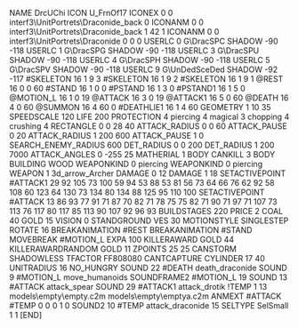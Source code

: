 NAME 			DrcUChi
ICON 			U_FrnOf17
ICONEX 0 0 interf3\UnitPortrets\Draconide_back 0
ICONANM 0 0 interf3\UnitPortrets\Draconide_back 1 42 1
ICONANM 0 0 interf3\UnitPortrets\Draconide 0 0 0
USERLC 			0 G\DracSPC SHADOW -90 -118
USERLC 			1 G\DracSPG SHADOW -90 -118
USERLC 			3 G\DracSPU SHADOW -90 -118
USERLC 			4 G\DracSPH SHADOW -90 -118
USERLC 			5 G\DracSPV SHADOW -90 -118
USERLC 			9 G\UnDedSceDed SHADOW -92 -117
#SKELETON               16 1 9 3
#SKELETON               16 1 9 2
#SKELETON               16 1 9 1
@REST      		16 0 0 60
#STAND     		16 1 0 0
#PSTAND    		16 1 3 0
#PSTAND1    		16 1 5 0
@MOTION_L  		16 1 0 19
@ATTACK    		16 3 0 19
@ATTACK1    		16 5 0 60
@DEATH     		16 4 0 60
@SUMMON     		16 4 60 0 
#DEATHLIE1 		16 1 4 60
GEOMETRY 		1 10 35
SPEEDSCALE 120
LIFE     		200
PROTECTION 		4 piercing 4 magical 3 chopping 4 crushing 4
RECTANGLE 		0 0 28 40
ATTACK_RADIUS 		0 0 60
ATTACK_PAUSE 		0 20
ATTACK_RADIUS 		1 200 600
ATTACK_PAUSE 		1 0
SEARCH_ENEMY_RADIUS 	600
DET_RADIUS 		0 0 200
DET_RADIUS 		1 200 7000
ATTACK_ANGLES 	 	0 -255 25
MATHERIAL 		1 BODY
CANKILL 3 BODY BUILDING WOOD
WEAPONKIND 		0 piercing
WEAPONKIND 		0 piercing
WEAPON			1 3d_arrow_Archer
DAMAGE   		0 12
DAMAGE   		1 18
SETACTIVEPOINT 		#ATTACK1 29 92 105 73 100 59 94 53 88 53 81 56 73 64 66 76 62 92 58 108 60 123 64 130 73 134 80 134 88 125 95 110 100 
SETACTIVEPOINT 		#ATTACK 13 86 93 77 91 71 87 70 82 71 78 75 75 82 71 90 71 97 71 107 73 113 76 117 80 117 85 113 90 107 92 96 93 
BUILDSTAGES 		220
PRICE 			2 COAL 40 GOLD 15
VISION 			0
STANDGROUND
VES 			30
MOTIONSTYLE 		SINGLESTEP
ROTATE 			16
BREAKANIMATION 		#REST
BREAKANIMATION 		#STAND
MOVEBREAK 		#MOTION_L
EXPA 			100
KILLERAWARD             GOLD 44
KILLERAWARDRANDOM       GOLD 11
ZPOINTS 25 25
CANSTORM
SHADOWLESS
TFACTOR FF808080
CANTCAPTURE
CYLINDER		17 40
UNITRADIUS 16
NO_HUNGRY
SOUND 22 #DEATH death_draconide
SOUND 9 #MOTION_L move_humanoids
SOUNDFRAME2 #MOTION_L 19
SOUND 13 #ATTACK attack_spear
SOUND 29 #ATTACK1 attack_drotik
!TEMP  1 13 models\empty\empty.c2m models\empty\emptya.c2m
ANMEXT #ATTACK #TEMP 0 0 0 1 0
SOUND2 10 #TEMP attack_draconide 15
SELTYPE SelSmall 1 1
[END]
